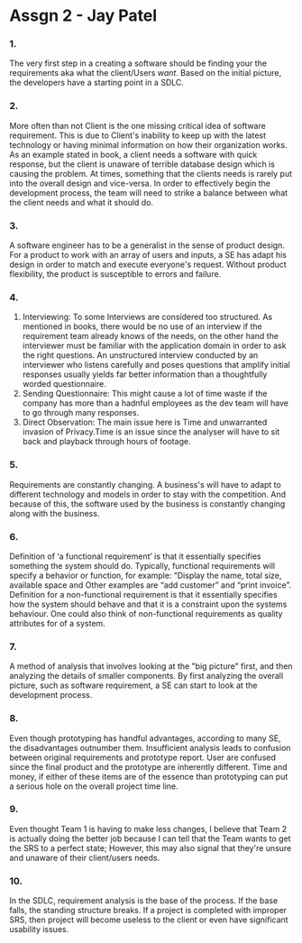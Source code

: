 # Assgn 2 - Jay Patel #

### 1. ###
The very first step in a creating a software should be finding your the requirements aka what the client/Users *want*. Based on the initial picture, the developers have a starting point in a SDLC.  
### 2. ###
More often than not Client is the one missing critical idea of software requirement. This is due to Client's inability to keep up with the latest technology or having minimal information on how their organization works. As an example stated in book, a client needs a software with quick response, but the client is unaware of terrible database design which is causing the problem. At times, something that the clients needs is rarely put into the overall design and vice-versa. In order to effectively begin the development process, the team will need to strike a balance between what the client needs and what it should do.   
### 3. ###
A software engineer has to be a generalist in the sense of product design. For a product to work with an array of users and inputs, a SE has adapt his design in order to match and execute everyone's request. Without product flexibility, the product is susceptible to errors and failure. 
### 4. ###
1. Interviewing: To some Interviews are considered too structured. As mentioned in books, there would be no use of an interview if the requirement team already knows of the needs, on the other hand the interviewer must be familiar with the application domain in order to ask the right questions. An unstructured interview conducted by an interviewer who listens
carefully and poses questions that amplify initial responses usually yields far
better information than a thoughtfully worded questionnaire. 
2. Sending Questionnaire: This might cause a lot of time waste if the company has more than a hadnful employees as the dev team will have to go through many responses. 
3. Direct Observation: The main issue here is Time and unwarranted invasion of Privacy.Time is an issue since the analyser will have to sit back and playback through hours of footage. 
### 5. ###
Requirements are constantly changing. A business's will have to adapt to different technology and models in order to stay with the competition. And because of this, the software used by the business is constantly changing along with the business. 
### 6. ###
Definition of ‘a functional requirement’ is that it essentially specifies something the system should do.
Typically, functional requirements will specify a behavior or function, for example:
“Display the name, total size, available space and Other examples are “add customer” and “print invoice”. Definition for a non-functional requirement is that it essentially specifies how the system should behave and that it is a constraint upon the systems behaviour. One could also think of non-functional requirements as quality attributes for of a system.
### 7. ###
A method of analysis that involves looking at the "big picture" first, and then analyzing the details of smaller components. By first analyzing the overall picture, such as software requirement, a SE can start to look at the development process. 
### 8. ###
Even though prototyping has handful advantages, according to many SE, the disadvantages outnumber them. Insufficient analysis leads to confusion between original requirements and prototype report. User are confused since the final product and the prototype are inherently different. Time and money, if either of these items are of the essence than prototyping can put a serious hole on the overall project time line. 
### 9. ###
Even thought Team 1 is having to make less changes, I believe that Team 2 is actually doing the better job because I can tell that the Team wants to get the SRS to a perfect state; However, this may also signal that they're unsure and unaware of their client/users needs. 
### 10. ###
In the SDLC, requirement analysis is the base of the process. If the base falls, the standing structure breaks. If a project is completed with improper SRS, then project will become useless to the client or even have significant usability issues. 
